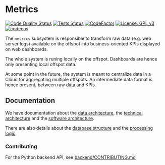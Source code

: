 Metrics
=======

[![Code Quality Status](https://github.com/offspot/metrics/workflows/QA/badge.svg?query=branch%3Amain)](https://github.com/offspot/metrics/actions/workflows/QA.yml?query=branch%3Amain)
[![Tests Status](https://github.com/offspot/metrics/workflows/Tests/badge.svg?query=branch%3Amain)](https://github.com/offspot/metrics/actions/workflows/Tests.yml?query=branch%3Amain)
[![CodeFactor](https://www.codefactor.io/repository/github/offspot/metrics/badge)](https://www.codefactor.io/repository/github/offspot/metrics)
[![License: GPL v3](https://img.shields.io/badge/License-GPLv3-blue.svg)](https://www.gnu.org/licenses/gpl-3.0)
[![codecov](https://codecov.io/gh/offspot/metrics/branch/main/graph/badge.svg)](https://codecov.io/gh/offspot/metrics)

The `metrics` subsystem is responsible to transform raw data (e.g. web server logs) available on the offspot into business-oriented KPIs displayed on web dashboards.

The whole system is runing locally on the offspot. Dashboards are hence only presenting local offspot data.

At some point in the future, the system is meant to centralize data in a Cloud for aggregating multiple offspots. An intermediate data format is hence present, between raw data and KPIs.

## Documentation

We have documentation about the [data architecture](architecture_data.md), the [technical architecture](architecture_technical.md) and the [software architecture](architecture_software.md).

There are also details about the [database structure](database.md) and the [processing logic](processing.md).

### Contributing

For the Python backend API, see [backend/CONTRIBUTING.md](backend/CONTRIBUTING.md)

